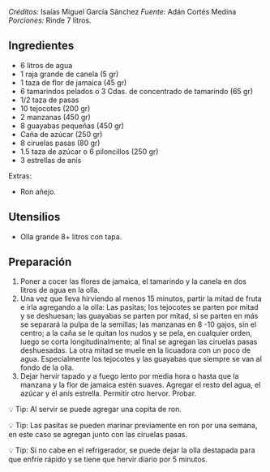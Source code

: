 *Créditos:* Isaías Miguel García Sánchez
*Fuente:* Adán Cortés Medina
*Porciones:* Rinde 7 litros.

## Ingredientes

- 6 litros de agua
- 1 raja grande de canela (5 gr)
- 1 taza de flor de jamaica (45 gr)
- 6 tamarindos pelados o 3 Cdas. de concentrado de tamarindo (65 gr)
- 1/2 taza de pasas
- 10 tejocotes (200 gr)
- 2 manzanas (450 gr)
- 8 guayabas pequeñas (450 gr)
- Caña de azúcar (250 gr) 
- 8 ciruelas pasas (80 gr)
- 1.5 taza de azúcar o 6 piloncillos (250 gr)
- 3 estrellas de anís

Extras:
- Ron añejo.
## Utensilios

- Olla grande 8+ litros con tapa.

## Preparación

1. Poner a cocer las flores de jamaica, el tamarindo y la canela en dos litros de agua en la olla.
2. Una vez que lleva hirviendo al menos 15 minutos, partir la mitad de fruta e irla agregando a la olla: Las pasitas; los tejocotes se parten por mitad y se deshuesan; las guayabas se parten por mitad, si se parten en más se separará la pulpa de la semillas; las manzanas en 8 -10 gajos, sin el centro; a la caña se le quitan los nudos y se pela, en cualquier orden, luego se corta longitudinalmente; al final se agregan las ciruelas pasas deshuesadas. La otra mitad se muele en la licuadora con un poco de agua. Especialmente los tejocotes y las guayabas que siempre se van al fondo de la olla. 
3. Dejar hervir tapado y a fuego lento por media hora o hasta que la manzana y la flor de jamaica estén suaves. Agregar el resto del agua, el azúcar y el anís estrella. Permitir otro hervor. Probar.

💡 Tip: Al servir se puede agregar una copita de ron. 

💡 Tip: Las pasitas se pueden marinar previamente en ron por una semana, en este caso se agregan junto con las ciruelas pasas. 

💡 Tip: Si no cabe en el refrigerador, se puede dejar la olla destapada para que enfríe rápido y se tiene que hervir diario por 5 minutos.